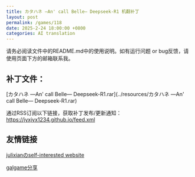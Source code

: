```yaml
---
title: カタハネ ―An' call Belle― Deepseek-R1 机翻补丁
layout: post
permalink: /games/118
date: 2025-2-24 18:00:00 +0800
categories: AI translation
---
```



请务必阅读文件中的README.md中的使用说明。如有运行问题 or bug反馈，请使用页面下方的邮箱联系我。



## 补丁文件：

[カタハネ ―An' call Belle― Deepseek-R1.rar](../resources/カタハネ ―An' call Belle― Deepseek-R1.rar)

 

通过RSS订阅以下链接，获取补丁发布/更新通知：https://jyxjyx1234.github.io/feed.xml

## 友情链接

[julixianのself-interested website](https://julixian-siw.worldsystem.top/) 

[galgame分享](https://t.me/galgpt)